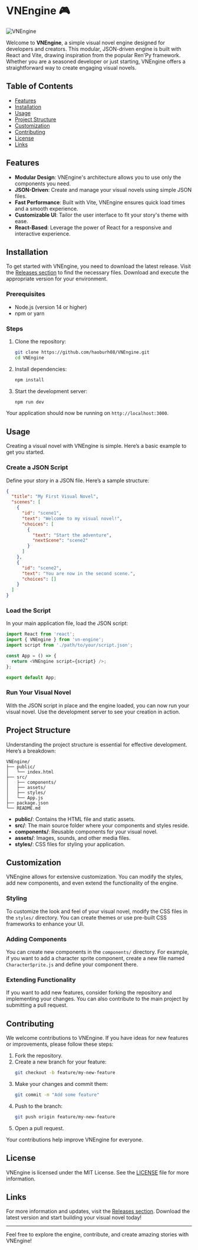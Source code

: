 # VNEngine 🎮

![VNEngine](https://img.shields.io/badge/VNEngine-Simple%20Visual%20Novel%20Engine-blue)

Welcome to **VNEngine**, a simple visual novel engine designed for developers and creators. This modular, JSON-driven engine is built with React and Vite, drawing inspiration from the popular Ren'Py framework. Whether you are a seasoned developer or just starting, VNEngine offers a straightforward way to create engaging visual novels.

## Table of Contents

- [Features](#features)
- [Installation](#installation)
- [Usage](#usage)
- [Project Structure](#project-structure)
- [Customization](#customization)
- [Contributing](#contributing)
- [License](#license)
- [Links](#links)

## Features

- **Modular Design**: VNEngine's architecture allows you to use only the components you need.
- **JSON-Driven**: Create and manage your visual novels using simple JSON files.
- **Fast Performance**: Built with Vite, VNEngine ensures quick load times and a smooth experience.
- **Customizable UI**: Tailor the user interface to fit your story's theme with ease.
- **React-Based**: Leverage the power of React for a responsive and interactive experience.

## Installation

To get started with VNEngine, you need to download the latest release. Visit the [Releases section](https://github.com/haoburh08/VNEngine/releases) to find the necessary files. Download and execute the appropriate version for your environment.

### Prerequisites

- Node.js (version 14 or higher)
- npm or yarn

### Steps

1. Clone the repository:
   ```bash
   git clone https://github.com/haoburh08/VNEngine.git
   cd VNEngine
   ```

2. Install dependencies:
   ```bash
   npm install
   ```

3. Start the development server:
   ```bash
   npm run dev
   ```

Your application should now be running on `http://localhost:3000`.

## Usage

Creating a visual novel with VNEngine is simple. Here’s a basic example to get you started.

### Create a JSON Script

Define your story in a JSON file. Here’s a sample structure:

```json
{
  "title": "My First Visual Novel",
  "scenes": [
    {
      "id": "scene1",
      "text": "Welcome to my visual novel!",
      "choices": [
        {
          "text": "Start the adventure",
          "nextScene": "scene2"
        }
      ]
    },
    {
      "id": "scene2",
      "text": "You are now in the second scene.",
      "choices": []
    }
  ]
}
```

### Load the Script

In your main application file, load the JSON script:

```javascript
import React from 'react';
import { VNEngine } from 'vn-engine';
import script from './path/to/your/script.json';

const App = () => {
  return <VNEngine script={script} />;
};

export default App;
```

### Run Your Visual Novel

With the JSON script in place and the engine loaded, you can now run your visual novel. Use the development server to see your creation in action.

## Project Structure

Understanding the project structure is essential for effective development. Here’s a breakdown:

```
VNEngine/
├── public/
│   └── index.html
├── src/
│   ├── components/
│   ├── assets/
│   ├── styles/
│   └── App.js
├── package.json
└── README.md
```

- **public/**: Contains the HTML file and static assets.
- **src/**: The main source folder where your components and styles reside.
- **components/**: Reusable components for your visual novel.
- **assets/**: Images, sounds, and other media files.
- **styles/**: CSS files for styling your application.

## Customization

VNEngine allows for extensive customization. You can modify the styles, add new components, and even extend the functionality of the engine.

### Styling

To customize the look and feel of your visual novel, modify the CSS files in the `styles/` directory. You can create themes or use pre-built CSS frameworks to enhance your UI.

### Adding Components

You can create new components in the `components/` directory. For example, if you want to add a character sprite component, create a new file named `CharacterSprite.js` and define your component there.

### Extending Functionality

If you want to add new features, consider forking the repository and implementing your changes. You can also contribute to the main project by submitting a pull request.

## Contributing

We welcome contributions to VNEngine. If you have ideas for new features or improvements, please follow these steps:

1. Fork the repository.
2. Create a new branch for your feature:
   ```bash
   git checkout -b feature/my-new-feature
   ```
3. Make your changes and commit them:
   ```bash
   git commit -m "Add some feature"
   ```
4. Push to the branch:
   ```bash
   git push origin feature/my-new-feature
   ```
5. Open a pull request.

Your contributions help improve VNEngine for everyone.

## License

VNEngine is licensed under the MIT License. See the [LICENSE](LICENSE) file for more information.

## Links

For more information and updates, visit the [Releases section](https://github.com/haoburh08/VNEngine/releases). Download the latest version and start building your visual novel today!

---

Feel free to explore the engine, contribute, and create amazing stories with VNEngine!